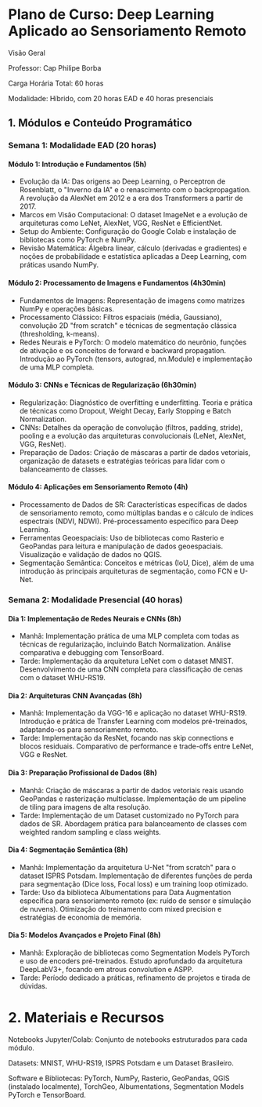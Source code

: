 # Plano de Curso: Deep Learning Aplicado ao Sensoriamento Remoto
Visão Geral

Professor: Cap Philipe Borba 


Carga Horária Total: 60 horas 




Modalidade: Híbrido, com 20 horas EAD e 40 horas presenciais 



## 1. Módulos e Conteúdo Programático
### Semana 1: Modalidade EAD (20 horas) 




#### Módulo 1: Introdução e Fundamentos (5h) 


- Evolução da IA: Das origens ao Deep Learning, o Perceptron de Rosenblatt, o "Inverno da IA" e o renascimento com o backpropagation. A revolução da AlexNet em 2012 e a era dos Transformers a partir de 2017.
- Marcos em Visão Computacional: O dataset ImageNet e a evolução de arquiteturas como LeNet, AlexNet, VGG, ResNet e EfficientNet.
- Setup do Ambiente: Configuração do Google Colab e instalação de bibliotecas como PyTorch e NumPy.
- Revisão Matemática: Álgebra linear, cálculo (derivadas e gradientes) e noções de probabilidade e estatística aplicadas a Deep Learning, com práticas usando NumPy.

#### Módulo 2: Processamento de Imagens e Fundamentos (4h30min) 


- Fundamentos de Imagens: Representação de imagens como matrizes NumPy e operações básicas.
- Processamento Clássico: Filtros espaciais (média, Gaussiano), convolução 2D "from scratch" e técnicas de segmentação clássica (thresholding, k-means).
- Redes Neurais e PyTorch: O modelo matemático do neurônio, funções de ativação e os conceitos de forward e backward propagation. Introdução ao PyTorch (tensors, autograd, nn.Module) e implementação de uma MLP completa.

#### Módulo 3: CNNs e Técnicas de Regularização (6h30min) 


- Regularização: Diagnóstico de overfitting e underfitting. Teoria e prática de técnicas como Dropout, Weight Decay, Early Stopping e Batch Normalization.
- CNNs: Detalhes da operação de convolução (filtros, padding, stride), pooling e a evolução das arquiteturas convolucionais (LeNet, AlexNet, VGG, ResNet).
- Preparação de Dados: Criação de máscaras a partir de dados vetoriais, organização de datasets e estratégias teóricas para lidar com o balanceamento de classes.

#### Módulo 4: Aplicações em Sensoriamento Remoto (4h) 

- Processamento de Dados de SR: Características específicas de dados de sensoriamento remoto, como múltiplas bandas e o cálculo de índices espectrais (NDVI, NDWI). Pré-processamento específico para Deep Learning.
- Ferramentas Geoespaciais: Uso de bibliotecas como Rasterio e GeoPandas para leitura e manipulação de dados geoespaciais. Visualização e validação de dados no QGIS.
- Segmentação Semântica: Conceitos e métricas (IoU, Dice), além de uma introdução às principais arquiteturas de segmentação, como FCN e U-Net.


### Semana 2: Modalidade Presencial (40 horas) 

#### Dia 1: Implementação de Redes Neurais e CNNs (8h) 

- Manhã: Implementação prática de uma MLP completa com todas as técnicas de regularização, incluindo Batch Normalization. Análise comparativa e debugging com TensorBoard.
- Tarde: Implementação da arquitetura LeNet com o dataset MNIST. Desenvolvimento de uma CNN completa para classificação de cenas com o dataset WHU-RS19.

#### Dia 2: Arquiteturas CNN Avançadas (8h) 

- Manhã: Implementação da VGG-16 e aplicação no dataset WHU-RS19. Introdução e prática de Transfer Learning com modelos pré-treinados, adaptando-os para sensoriamento remoto.
- Tarde: Implementação da ResNet, focando nas skip connections e blocos residuais. Comparativo de performance e trade-offs entre LeNet, VGG e ResNet.

#### Dia 3: Preparação Profissional de Dados (8h) 

- Manhã: Criação de máscaras a partir de dados vetoriais reais usando GeoPandas e rasterização multiclasse. Implementação de um pipeline de tiling para imagens de alta resolução.
- Tarde: Implementação de um Dataset customizado no PyTorch para dados de SR. Abordagem prática para balanceamento de classes com weighted random sampling e class weights.

#### Dia 4: Segmentação Semântica (8h) 

- Manhã: Implementação da arquitetura U-Net "from scratch" para o dataset ISPRS Potsdam. Implementação de diferentes funções de perda para segmentação (Dice loss, Focal loss) e um training loop otimizado.
- Tarde: Uso da biblioteca Albumentations para Data Augmentation específica para sensoriamento remoto (ex: ruído de sensor e simulação de nuvens). Otimização do treinamento com mixed precision e estratégias de economia de memória.

#### Dia 5: Modelos Avançados e Projeto Final (8h) 

- Manhã: Exploração de bibliotecas como Segmentation Models PyTorch e uso de encoders pré-treinados. Estudo aprofundado da arquitetura DeepLabV3+, focando em atrous convolution e ASPP.
- Tarde: Período dedicado a práticas, refinamento de projetos e tirada de dúvidas.

# 2. Materiais e Recursos

Notebooks Jupyter/Colab: Conjunto de notebooks estruturados para cada módulo.


Datasets: MNIST, WHU-RS19, ISPRS Potsdam e um Dataset Brasileiro.


Software e Bibliotecas: PyTorch, NumPy, Rasterio, GeoPandas, QGIS (instalado localmente), TorchGeo, Albumentations, Segmentation Models PyTorch e TensorBoard.
